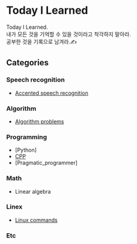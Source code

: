# Today I Learned
Today I Learned.  
내가 모든 것을 기억할 수 있을 것이라고 착각하지 말아라.  
공부한 것을 기록으로 남겨라.✍
## Categories
### Speech recognition
- [Accented speech recognition](https://github.com/biscayan/TIL/tree/master/Speech%20recognition/Accented%20speech%20recognition)
### Algorithm
- [Algorithm problems](https://github.com/biscayan/TIL/tree/master/Algorithm/Algorithm%20problems)
### Programming
- [Python]
- [CPP](https://github.com/biscayan/TIL/tree/master/Programming/CPP)
- [Pragmatic_programmer]
### Math
- Linear algebra
### Linex
- [Linux commands](https://github.com/biscayan/TIL/tree/master/Linux/Linux%20commands)
### Etc
